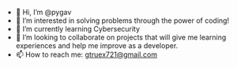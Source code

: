 - 👋 Hi, I’m @pygav
- 👀 I’m interested in solving problems through the power of coding!
- 🌱 I’m currently learning Cybersecurity
- 💞️ I’m looking to collaborate on projects that will give me learning experiences and help me improve as a developer.
- 📫 How to reach me: gtruex721@gmail.com

<!---
pygav/pygav is a ✨ special ✨ repository because its `README.md` (this file) appears on your GitHub profile.
You can click the Preview link to take a look at your changes.
--->
